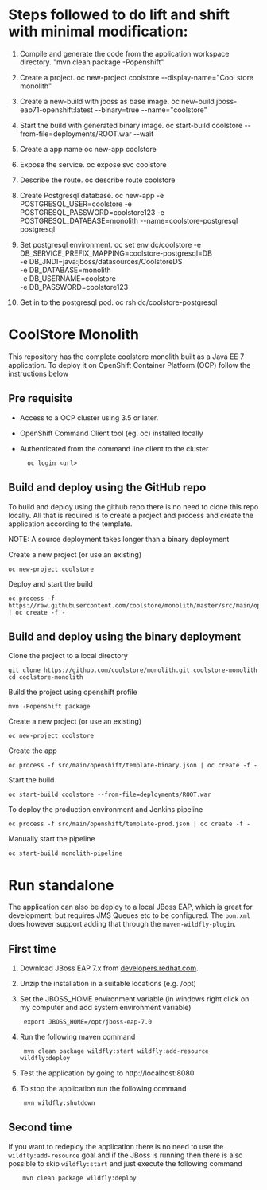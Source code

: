 
# Steps followed to do lift and shift with minimal modification:

1. Compile and generate the code from the application workspace directory.
    "mvn clean package -Popenshift"

2. Create a project.
    oc new-project coolstore --display-name="Cool store monolith"   

3. Create a new-build with jboss as base image.
    oc new-build jboss-eap71-openshift:latest --binary=true --name="coolstore"

4. Start the build with generated binary image.
    oc start-build coolstore --from-file=deployments/ROOT.war --wait
    
5. Create a app name
    oc new-app coolstore 
    
6. Expose the service.
    oc expose svc coolstore
    
7. Describe the route.
    oc describe route coolstore
    
8. Create Postgresql database.
   oc new-app -e POSTGRESQL_USER=coolstore -e POSTGRESQL_PASSWORD=coolstore123 -e POSTGRESQL_DATABASE=monolith --name=coolstore-postgresql postgresql

9. Set postgresql environment.
  oc set env dc/coolstore -e DB_SERVICE_PREFIX_MAPPING=coolstore-postgresql=DB \
  -e DB_JNDI=java:jboss/datasources/CoolstoreDS \
  -e DB_DATABASE=monolith \
  -e DB_USERNAME=coolstore \
  -e DB_PASSWORD=coolstore123

10. Get in to the postgresql pod.
    oc rsh dc/coolstore-postgresql
    
    
    

# CoolStore Monolith

This repository has the complete coolstore monolith built as a Java EE 7 application. To deploy it on OpenShift Container Platform (OCP) follow the instructions below




## Pre requisite

* Access to a OCP cluster using 3.5 or later.
* OpenShift Command Client tool (eg. oc) installed locally
* Authenticated from the command line client to the cluster

        oc login <url>


## Build and deploy using the GitHub repo
To build and deploy using the github repo there is no need to clone this repo locally. All that is required is to create a project and process and create the application according to the template. 

NOTE: A source deployment takes longer than a binary deployment

Create a new project (or use an existing)

    oc new-project coolstore

Deploy and start the build

    oc process -f https://raw.githubusercontent.com/coolstore/monolith/master/src/main/openshift/template.json | oc create -f -

## Build and deploy using the binary deployment

Clone the project to a local directory

    git clone https://github.com/coolstore/monolith.git coolstore-monolith
    cd coolstore-monolith

Build the project using openshift profile 

    mvn -Popenshift package

Create a new project (or use an existing)

    oc new-project coolstore

Create the app

    oc process -f src/main/openshift/template-binary.json | oc create -f -

Start the build

    oc start-build coolstore --from-file=deployments/ROOT.war
    
To deploy the production environment and Jenkins pipeline

    oc process -f src/main/openshift/template-prod.json | oc create -f -
    
Manually start the pipeline

    oc start-build monolith-pipeline



# Run standalone

The application can also be deploy to a local JBoss EAP, which is great for development, but requires JMS Queues etc to be configured. The `pom.xml` does however support adding that through the `maven-wildfly-plugin`.

## First time

1. Download JBoss EAP 7.x from [developers.redhat.com](https://developers.redhat.com/products/eap/download/).
1. Unzip the installation in a suitable locations (e.g. /opt)
1. Set the JBOSS_HOME environment variable (in windows right click on my computer and add system environment variable)

        export JBOSS_HOME=/opt/jboss-eap-7.0

1. Run the following maven command

        mvn clean package wildfly:start wildfly:add-resource wildfly:deploy

1. Test the application by going to http://localhost:8080
1. To stop the application run the following command

        mvn wildfly:shutdown

## Second time

If you want to redeploy the application there is no need to use the `wildfly:add-resource` goal and if the JBoss is running then there is also possible to skip `wildfly:start` and just execute the following command

        mvn clean package wildfly:deploy


 
